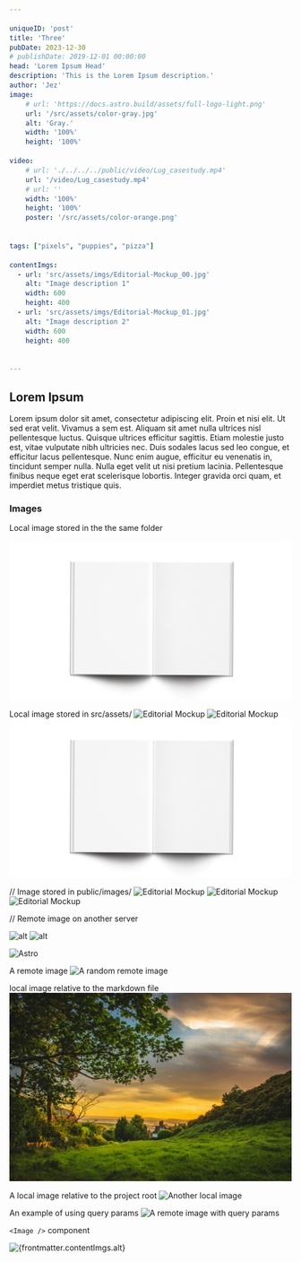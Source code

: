 ```yaml
---

uniqueID: 'post'
title: 'Three'
pubDate: 2023-12-30
# publishDate: 2019-12-01 00:00:00
head: 'Lorem Ipsum Head'
description: 'This is the Lorem Ipsum description.'
author: 'Jez'
image:
    # url: 'https://docs.astro.build/assets/full-logo-light.png'
    url: '/src/assets/color-gray.jpg'
    alt: 'Gray.'
    width: '100%'
    height: '100%'

video: 
    # url: './../../../public/video/Lug_casestudy.mp4'
    url: '/video/Lug_casestudy.mp4'
    # url: ''
    width: '100%'
    height: '100%'
    poster: '/src/assets/color-orange.png'
    

tags: ["pixels", "puppies", "pizza"]

contentImgs:
  - url: 'src/assets/imgs/Editorial-Mockup_00.jpg'
    alt: "Image description 1"
    width: 600
    height: 400
  - url: 'src/assets/imgs/Editorial-Mockup_01.jpg'
    alt: "Image description 2"
    width: 600
    height: 400


---
```



## Lorem Ipsum

Lorem ipsum dolor sit amet, consectetur adipiscing elit. Proin et nisi elit. Ut sed erat velit. Vivamus a sem est. Aliquam sit amet nulla ultrices nisl pellentesque luctus. Quisque ultrices efficitur sagittis. Etiam molestie justo est, vitae vulputate nibh ultricies nec. Duis sodales lacus sed leo congue, et efficitur lacus pellentesque. Nunc enim augue, efficitur eu venenatis in, tincidunt semper nulla. Nulla eget velit ut nisi pretium lacinia. Pellentesque finibus neque eget erat scelerisque lobortis. Integer gravida orci quam, et imperdiet metus tristique quis.

### Images


Local image stored in the the same folder

![Houston in the wild](./imgs/Editorial-Mockup_00.jpg)

Local image stored in src/assets/
<Image src={editorial} alt="Editorial Mockup"/>
<img src={editorial.src} alt="Editorial Mockup"/>
![Editorial Mockup](/src/assets/project-1/Editorial-Mockup_00.jpg)


// Image stored in public/images/
<Image src="/images/Editorial-Mockup_00.jpg" alt="Editorial Mockup" width="600" height="300"/>
<img src="/images/Editorial-Mockup_00.jpg" alt="Editorial Mockup" width="600" height="300"/>
![Editorial Mockup](/images/Editorial-Mockup_00.jpg)

// Remote image on another server

<Image src="https://placebear.com/g/600/300"  alt="alt" width="600" height="300"/>
<img src="https://placebear.com/g/600/300"  alt="alt" width="600" height="300"/>

![Astro](https://placebear.com/g/600/300)

<!-- A remote image -->
A remote image
![A random remote image](https://picsum.photos/1024/768)

<!-- A local image relative to the markdown file -->
local image relative to the markdown file
![A local image](/src/assets/imgs/landscape.jpg)

<!-- A local image relative to the project root -->
A local image relative to the project root
![Another local image](/src/assets/imgs/landscape-02.avif)

<!-- An example of using query params -->
An example of using query params
![A remote image with query params](https://picsum.photos/1024/768?grayscale)

<!-- An example of the `<Image />` component inside MD pages -->
`<Image />` component

<Image
  src={frontmatter.contentImgs.url}
  alt={frontmatter.contentImgs.alt}
/>